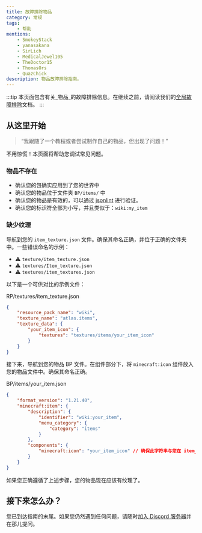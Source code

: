 ```yaml
---
title: 故障排除物品
category: 常规
tags:
    - 帮助
mentions:
    - SmokeyStack
    - yanasakana
    - SirLich
    - MedicalJewel105
    - TheDoctor15
    - ThomasOrs
    - QuazChick
description: 物品故障排除指南。
---
```


:::tip
本页面包含有关_物品_的故障排除信息。在继续之前，请阅读我们的[全局故障排除](../guide/troubleshooting.md)文档。
:::

## 从这里开始

> “我跟随了一个教程或者尝试制作自己的物品，但出现了问题！”

不用惊慌！本页面将帮助您调试常见问题。

### 物品不存在

-   确认您的包确实应用到了您的世界中
-   确认您的物品位于文件夹 `BP/items/` 中
-   确认您的物品是有效的，可以通过 [jsonlint](https://jsonlint.com/) 进行验证。
-   确认您的标识符全部为小写，并且类似于：`wiki:my_item`

### 缺少纹理

导航到您的 `item_texture.json` 文件。确保其命名正确，并位于正确的文件夹中。一些错误命名的示例：

-   ⚠️ `texture/item_texture.json`
-   ⚠️ `textures/Item_texture.json`
-   ⚠️ `textures/item_textures.json`

以下是一个可供对比的示例文件：

<CodeHeader>RP/textures/item_texture.json</CodeHeader>

```json
{
    "resource_pack_name": "wiki",
    "texture_name": "atlas.items",
    "texture_data": {
        "your_item_icon": {
            "textures": "textures/items/your_item_icon"
        }
    }
}
```

接下来，导航到您的物品 BP 文件。在组件部分下，将 `minecraft:icon` 组件放入您的物品文件中。确保其命名正确。

<CodeHeader>BP/items/your_item.json</CodeHeader>

```json
{
    "format_version": "1.21.40",
    "minecraft:item": {
        "description": {
            "identifier": "wiki:your_item",
            "menu_category": {
                "category": "items"
            }
        },
        "components": {
            "minecraft:icon": "your_item_icon" // 确保此字符串与您在 item_texture.json 中放置的短名称匹配
        }
    }
}
```

如果您正确遵循了上述步骤，您的物品现在应该有纹理了。

## 接下来怎么办？

您已到达指南的末尾。如果您仍然遇到任何问题，请随时[加入 Discord 服务器](/discord)并在那儿提问。